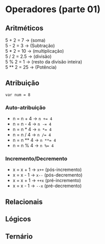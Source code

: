 # Operadores (parte 01)

## Aritméticos

5 + 2 = 7 -> (soma)<br>
5 - 2 = 3 -> (Subtração)<br>
5 * 2 = 10 -> (multiplicação)<br>
5 / 2 = 2.5 -> (divisão)<br>
5 % 2 = 1 -> (resto da divisão inteira)<br>
5 ** 2 = 25 -> (Potência)<br>

## Atribuição

`var num = 8`

### Auto-atribuição

- n = n + 4 -> `n += 4`
- n = n - 4 -> `n -= 4`
- n = n * 4 -> `n *= 4`
- n = n / 4 -> `n /= 4`
- n = n ** 4 -> `n **= 4`
- n = n % 4 -> `n %= 4`

### Incremento/Decremento

- x = x + 1 -> `x++` (pós-incremento)
- x = x - 1 -> `x--` (pós-decremento)
- x = x + 1 -> `++x` (pré-incremento)
- x = x - 1 -> `--x` (pré-decremento)

## Relacionais
## Lógicos
## Ternário
